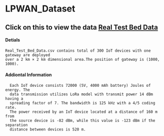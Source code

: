 # LPWAN_Dataset

## Click on this to view the data [Real Test Bed Data](https://github.com/yuvaraj-06/LPWAN_Dataset/blob/main/Real_Test_Bed_Data.csv)

#### Detials
    Real_Test_Bed_Data.csv contains total of 300 IoT devices with one gateway are deployed 
    over a 2 km × 2 km dimensional area.The position of gateway is (1000, 1000).
    
#### Addiontal Information
      Each IoT device consists 72000 (5V, 4000 mAh battery) Joules of energy. The
      data transmission utilizes LoRa model with transmit power 14 dBm having a 
      spreading factor of 7. The bandwidth is 125 kHz with a 4/5 coding rate. 
      The power received by an IoT device located at a distance of 160 m from 
      the source device is -82 dBm, while this value is -123 dBm if the separation
      distance between devices is 520 m.
    
   
